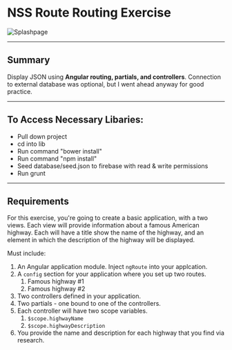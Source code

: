 # NSS Route Routing Exercise

![Splashpage]()

<hr>

## Summary

Display JSON using **Angular routing, partials, and controllers**. Connection to external database was optional, but I went ahead anyway for good practice.

<hr>

## To Access Necessary Libaries:
 - Pull down project
 - cd into lib
 - Run command "bower install"
 - Run command "npm install"
 - Seed database/seed.json to firebase with read & write permissions
 - Run grunt

<hr>

## Requirements

For this exercise, you're going to create a basic application, with a two views. Each view will provide information about a famous American highway. Each will have a title show the name of the highway, and an element in which the description of the highway will be displayed.

Must include:

1. An Angular application module. Inject `ngRoute` into your applcation.
1. A `config` section for your application where you set up two routes.
    1. Famous highway #1
    2. Famous highway #2
1. Two controllers defined in your application.
1. Two partials - one bound to one of the controllers.
1. Each controller will have two scope variables.
    1. `$scope.highwayName`
    1. `$scope.highwayDescription`
1. You provide the name and description for each highway that you find via research.